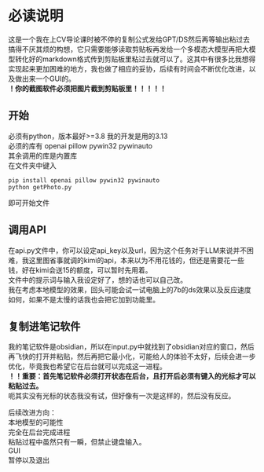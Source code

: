 # 必读说明
这是一个我在上CV导论课时被不停的复制公式发给GPT/DS然后再等输出粘过去搞得不厌其烦的构想，它只需要能够读取剪贴板再发给一个多模态大模型再把大模型转化好的markdown格式传到剪贴板里粘过去就可以了。这其中有很多比我想得实现起来更加困难的地方，我也做了相应的妥协，后续有时间会不断优化改进，以及做出来一个GUI的。  
**！你的截图软件必须把图片截到剪贴板里！！！！！**  
## 开始
必须有python，版本最好>=3.8  我的开发是用的3.13  
必须的库有 openai pillow  pywin32  pywinauto  
其余调用的库是内置库  
在文件夹中键入
```
pip install openai pillow pywin32 pywinauto
python getPhoto.py
```
即可开始文件
## 调用API
在api.py文件中，你可以设定api_key以及url，因为这个任务对于LLM来说并不困难，我这里图省事就调的kimi的api，本来以为不用花钱的，但还是需要花一些钱，好在kimi会送15的额度，可以暂时先用着。  
文件中的提示词与输入我设定好了，想的话也可以自己改。  
我在考虑本地模型的效果，回头可能会试一试电脑上的7b的ds效果以及反应速度如何，如果不是太慢的话我也会把它加到功能里。  
## 复制进笔记软件
我的笔记软件是obsidian，所以在input.py中就找到了obsidian对应的窗口，然后再飞快的打开并粘贴，然后再把它最小化，可能给人的体验不太好，后续会进一步优化，毕竟我也希望它在后台就可以完成这一进程。  
**！！重要：首先笔记软件必须打开状态在后台，且打开后必须有键入的光标才可以粘贴过去。**  
呃其实没有光标的状态我没有试，但好像有一次是这样的，然后没有反应。  

后续改进方向：  
本地模型的可能性  
完全在后台完成进程  
粘贴过程中虽然只有一瞬，但禁止键盘输入。  
GUI  
暂停以及退出
